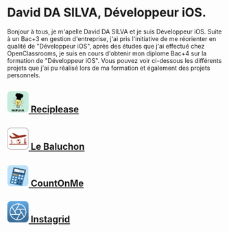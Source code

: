 # David DA SILVA, Développeur iOS.

Bonjour à tous, je m'apelle David DA SILVA et je suis Développeur iOS. Suite à un Bac+3 en gestion d'entreprise, j'ai pris l'initiative de me réorienter en qualité de "Développeur iOS", après des études que j'ai effectué chez OpenClassrooms, je suis en cours d'obtenir mon diplome Bac+4 sur la formation de "Développeur iOS". Vous pouvez voir ci-dessous les différents projets que j'ai pu réalisé lors de ma formation et également des projets personnels.

## [<img src=AppsIcons/RecipleaseLogo.png width="50"> Reciplease](https://github.com/FabriceOrtega/KanjiMemo)
## [<img src=AppsIcons/LeBaluchonLogo.png width="50"> Le Baluchon](https://github.com/David-DaSilva7/LeBaluchon)
## [<img src=AppsIcons/CountOnMeLogo.png width="50"> CountOnMe](https://github.com/David-DaSilva7/Projet_CountOnMe)
## [<img src=AppsIcons/Instagrid.png width="50"> Instagrid](https://github.com/David-DaSilva7/Instagrid)

<!--
**David-DaSilva7/David-DaSilva7** is a ✨ _special_ ✨ repository because its `README.md` (this file) appears on your GitHub profile.

Here are some ideas to get you started:

- 🔭 I’m currently working on ...
- 🌱 I’m currently learning ...
- 👯 I’m looking to collaborate on ...
- 🤔 I’m looking for help with ...
- 💬 Ask me about ...
- 📫 How to reach me: ...
- 😄 Pronouns: ...
- ⚡ Fun fact: ...
-->
